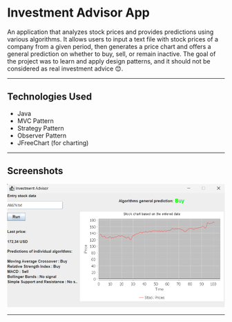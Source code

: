 # Investment Advisor App

An application that analyzes stock prices and provides predictions using various algorithms.
It allows users to input a text file with stock prices of a company from a given period, then generates a price chart and offers a general prediction on whether to buy, sell, or remain inactive.
The goal of the project was to learn and apply design patterns, and it should not be considered as real investment advice 😊.

---

## **Technologies Used**

- Java
- MVC Pattern
- Strategy Pattern
- Observer Pattern
- JFreeChart (for charting)

---

## **Screenshots**

![App Screenshot](images/appscreen.png)

---
